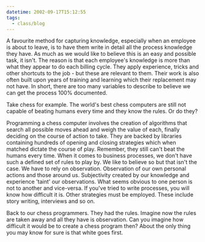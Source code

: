 ```yaml
---
datetime: 2002-09-17T15:12:55
tags:
  - class/blog
---
```

A favourite method for capturing knowledge, especially when an employee is about to leave, is to have them write in detail all the process knowledge they have. As much as we would like to believe this is an easy and possible task, it isn't. The reason is that each employee's knowledge is more than what they appear to do each billing cycle. They apply experience, tricks and other shortcuts to the job - but these are relevant to them. Their work is also often built upon years of training and learning which their replacement may not have. In short, there are too many variables to describe to believe we can get the process 100% documented.

Take chess for example. The world's best chess computers are still not capable of beating humans every time and they know the rules. Or do they?

Programming a chess computer involves the creation of algorithms that search all possible moves ahead and weigh the value of each, finally deciding on the course of action to take. They are backed by libraries containing hundreds of opening and closing strategies which when matched dictate the course of play. Remember, they still can't beat the humans every time. When it comes to business processes, we don't have such a defined set of rules to play by. We like to believe so but that isn't the case. We have to rely on observation. Observation of our own personal actions and those around us. Subjectivity created by our knowledge and experience 'taint' our observations. What seems obvious to one person is not to another and vice-versa. If you've tried to write processes, you will know how difficult it is. Other strategies must be employed. These include story writing, interviews and so on.

Back to our chess programmers. They had the rules. Imagine now the rules are taken away and all they have is observation. Can you imagine how difficult it would be to create a chess program then? About the only thing you may know for sure is that white goes first.
